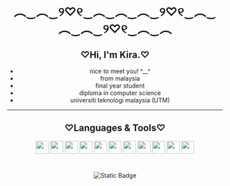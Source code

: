 <head>
  <link rel="stylesheet" href="https://cdn.jsdelivr.net/gh/devicons/devicon@latest/devicon.min.css">
</head>

<body>
  <h1 align="center">︵‿︵‿୨♡୧‿︵‿︵‿︵‿୨♡୧‿︵‿︵‿︵‿୨♡୧‿︵‿︵</h1>
<h2 align="center">♡Hi, I'm Kira.♡</h2>
<p align="center">
<ul align="center">
  <li>nice to meet you! ^__^</li>
  <li>from malaysia</li>
  <li>final year student</li>
  <li>diploma in computer science</li>
  <li>universiti teknologi malaysia (UTM)</li>
</ul>
</p>
<hr>
  
<h2 align="center">♡Languages & Tools♡</h2>
<p align="center">
<img width="30px" src="https://cdn.jsdelivr.net/gh/devicons/devicon@latest/icons/cplusplus/cplusplus-original.svg" />
<img width="30px" src="https://cdn.jsdelivr.net/gh/devicons/devicon@latest/icons/java/java-original.svg" />
<img width="30px" src="https://cdn.jsdelivr.net/gh/devicons/devicon@latest/icons/python/python-original.svg" />
<img width="30px" src="https://cdn.jsdelivr.net/gh/devicons/devicon@latest/icons/visualbasic/visualbasic-plain.svg" />
<img width="30px" src="https://cdn.jsdelivr.net/gh/devicons/devicon@latest/icons/html5/html5-plain.svg" />
<img width="30px" src="https://cdn.jsdelivr.net/gh/devicons/devicon@latest/icons/css3/css3-plain.svg" />
<img width="30px" src="https://cdn.jsdelivr.net/gh/devicons/devicon@latest/icons/javascript/javascript-original.svg" />
<img width="30px" src="https://cdn.jsdelivr.net/gh/devicons/devicon@latest/icons/php/php-original.svg" />        
<img width="30px" src="https://cdn.jsdelivr.net/gh/devicons/devicon@latest/icons/azuresqldatabase/azuresqldatabase-original.svg" />
<img width="30px" src="https://cdn.jsdelivr.net/gh/devicons/devicon@latest/icons/firebase/firebase-original.svg" />
<img width="30px" src="https://cdn.jsdelivr.net/gh/devicons/devicon@latest/icons/android/android-original.svg" />
</p>

<div align="center">
  

# 
![Static Badge](https://img.shields.io/badge/LinkedIn-blue?style=plastic&link=linkedin.com%2Fshakira-abdullah)


</div>



</body>
